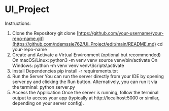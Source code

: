 # UI_Project
Instructions:
1. Clone the Repository
git clone [https://github.com/your-username/your-repo-name.git](https://github.com/ndemssie762/UI_Project/edit/main/README.md)
cd your-repo-name
2. Create and Activate a Virtual Environment (optional but recommended)
On macOS/Linux:
python3 -m venv venv
source venv/bin/activate
On Windows:
python -m venv venv
venv\Scripts\activate
3. Install Dependencies
pip install -r requirements.txt
4. Run the Server
You can run the server directly from your IDE by opening server.py and clicking the Run button.
Alternatively, you can run it via the terminal:
python server.py
5. Access the Application
Once the server is running, follow the terminal output to access your app (typically at http://localhost:5000 or similar, depending on your server config).
